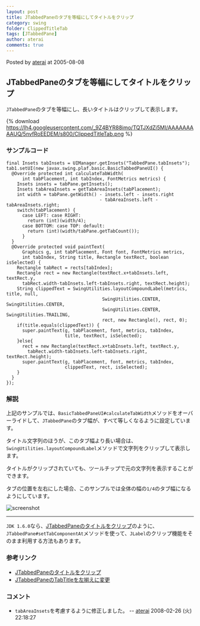 ```yaml
---
layout: post
title: JTabbedPaneのタブを等幅にしてタイトルをクリップ
category: swing
folder: ClippedTitleTab
tags: [JTabbedPane]
author: aterai
comments: true
---
```


Posted by [aterai](http://terai.xrea.jp/aterai.html) at 2005-08-08

## JTabbedPaneのタブを等幅にしてタイトルをクリップ
`JTabbedPane`のタブを等幅にし、長いタイトルはクリップして表示します。

{% download https://lh4.googleusercontent.com/_9Z4BYR88imo/TQTJXdZi5MI/AAAAAAAAAUQ/5nvfRoEEDEM/s800/ClippedTitleTab.png %}

### サンプルコード
<pre class="prettyprint"><code>final Insets tabInsets = UIManager.getInsets("TabbedPane.tabInsets");
tab1.setUI(new javax.swing.plaf.basic.BasicTabbedPaneUI() {
  @Override protected int calculateTabWidth(
      int tabPlacement, int tabIndex, FontMetrics metrics) {
    Insets insets = tabPane.getInsets();
    Insets tabAreaInsets = getTabAreaInsets(tabPlacement);
    int width = tabPane.getWidth() - insets.left - insets.right
                                   - tabAreaInsets.left - tabAreaInsets.right;
    switch(tabPlacement) {
      case LEFT: case RIGHT:
        return (int)(width/4);
      case BOTTOM: case TOP: default:
        return (int)(width/tabPane.getTabCount());
      }
  }
  @Override protected void paintText(
      Graphics g, int tabPlacement, Font font, FontMetrics metrics,
      int tabIndex, String title, Rectangle textRect, boolean isSelected) {
    Rectangle tabRect = rects[tabIndex];
    Rectangle rect = new Rectangle(textRect.x+tabInsets.left, textRect.y,
      tabRect.width-tabInsets.left-tabInsets.right, textRect.height);
    String clippedText = SwingUtilities.layoutCompoundLabel(metrics, title, null,
                                    SwingUtilities.CENTER, SwingUtilities.CENTER,
                                    SwingUtilities.CENTER, SwingUtilities.TRAILING,
                                    rect, new Rectangle(), rect, 0);
    if(title.equals(clippedText)) {
      super.paintText(g, tabPlacement, font, metrics, tabIndex,
                      title, textRect, isSelected);
    }else{
      rect = new Rectangle(textRect.x+tabInsets.left, textRect.y,
        tabRect.width-tabInsets.left-tabInsets.right, textRect.height);
      super.paintText(g, tabPlacement, font, metrics, tabIndex,
                      clippedText, rect, isSelected);
    }
  }
});
</code></pre>

### 解説
上記のサンプルでは、`BasicTabbedPaneUI#calculateTabWidth`メソッドをオーバーライドして、`JTabbedPane`のタブ幅が、すべて等しくなるように設定しています。

タイトル文字列のほうが、このタブ幅より長い場合は、`SwingUtilities.layoutCompoundLabel`メソッドで文字列をクリップして表示します。

タイトルがクリップされていても、ツールチップで元の文字列を表示することができます。

タブの位置を左右にした場合、このサンプルでは全体の幅の`1/4`のタブ幅になるようにしています。

![screenshot](https://lh3.googleusercontent.com/_9Z4BYR88imo/TQTJZ71XT7I/AAAAAAAAAUU/bO4iaEaR_xU/s800/ClippedTitleTab1.png)

- - - -
`JDK 1.6.0`なら、[JTabbedPaneのタイトルをクリップ](http://terai.xrea.jp/Swing/ClippedTabLabel.html)のように、`JTabbedPane#setTabComponentAt`メソッドを使って、`JLabel`のクリップ機能をそのまま利用する方法もあります。

### 参考リンク
- [JTabbedPaneのタイトルをクリップ](http://terai.xrea.jp/Swing/ClippedTabLabel.html)
- [JTabbedPaneのTabTitleを左揃えに変更](http://terai.xrea.jp/Swing/TabTitleAlignment.html)

<!-- dummy comment line for breaking list -->

### コメント
- `tabAreaInsets`を考慮するように修正しました。 -- [aterai](http://terai.xrea.jp/aterai.html) 2008-02-26 (火) 22:18:27

<!-- dummy comment line for breaking list -->


